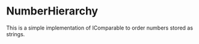 # NumberHierarchy
This is a simple implementation of IComparable<T> to order numbers stored as strings.
